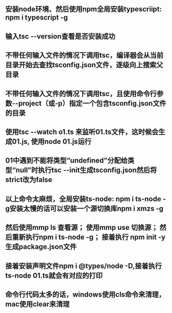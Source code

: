 ## 安装node环境、然后使用npm全局安装typescriipt: npm i typescript -g 

## 输入tsc --version查看是否安装成功

## 不带任何输入文件的情况下调用tsc，编译器会从当前目录开始去查找tsconfig.json文件，逐级向上搜索父目录

## 不带任何输入文件的情况下调用tsc，且使用命令行参数--project（或-p）指定一个包含tsconfig.json文件的目录

## 使用tsc --watch o1.ts 来监听01.ts文件，这时候会生成01.js, 使用node 01.js运行

## 01中遇到不能将类型“undefined”分配给类型“null”时执行tsc --init生成tsconfig.json然后将strict改为false

## 以上命令太麻烦，全局安装ts-node: npm i ts-node -g安装太慢的话可以安装一个源切换库npm i xmzs -g

## 然后使用mmp ls 查看源； 使用mmp use 切换源； 然后重新执行npm i ts-node -g； 接着执行 npm init -y生成package.json文件

## 接着安装声明文件npm i @types/node -D,接着执行ts-node 01.ts就会有对应的打印

## 命令行代码太多的话，windows使用cls命令来清理，mac使用clear来清理